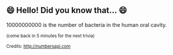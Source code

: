 ## 😄 Hello! Did you know that... 😄
10000000000 is the number of bacteria in the human oral cavity.

<sup>(come back in 5 minutes for the next trivia)</sup>


<sup>Credits: http://numbersapi.com</sup>
